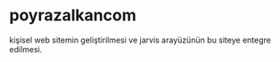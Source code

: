 # poyrazalkancom
kişisel web sitemin geliştirilmesi ve jarvis arayüzünün bu siteye entegre edilmesi.
